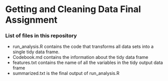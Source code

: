 # Getting and Cleaning Data Final Assignment

### List of files in this repository

- run_analysis.R contains the code that transforms all data sets into a single tidy data frame.
- Codebook.md contains the information about the tidy data frame
- features.txt contains the name of all the variables in the tidy output data frame
- summarized.txt is the final output of run_analysis.R
